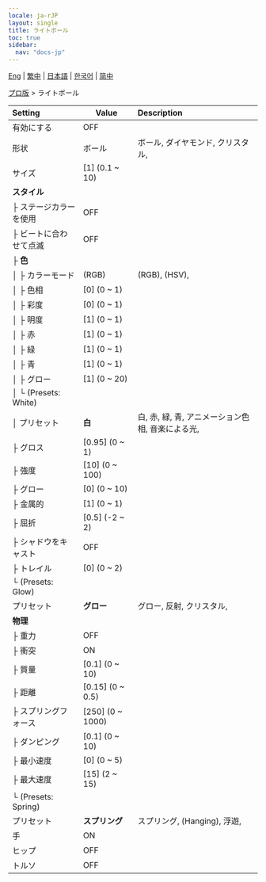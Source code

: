 ```yaml
---
locale: ja-rJP
layout: single
title: ライトボール
toc: true
sidebar:
  nav: "docs-jp"
---
```

[Eng](/dancexr/menu/2025.4/actor/light_ball) | [繁中](/tw/dancexr/menu/2025.4/actor/light_ball) | [日本語](/jp/dancexr/menu/2025.4/actor/light_ball) | [한국어](/kr/dancexr/menu/2025.4/actor/light_ball) | [简中](/zh/dancexr/menu/2025.4/actor/light_ball)

[プロ版](../menu#プロ版) > ライトボール



| Setting | Value | Description |
| :--- | --- | :--- |
| 有効にする | OFF | 
| 形状 | ボール | ボール, ダイヤモンド, クリスタル, 
| サイズ | [1] (0.1 ~ 10) | 
| **スタイル** | | 
| ├ ステージカラーを使用 | OFF | 
| ├ ビートに合わせて点滅 | OFF | 
| ├ **色** | | 
| │ ├ カラーモード | (RGB) | (RGB), (HSV), 
| │ ├ 色相 | [0] (0 ~ 1) | 
| │ ├ 彩度 | [0] (0 ~ 1) | 
| │ ├ 明度 | [1] (0 ~ 1) | 
| │ ├ 赤 | [1] (0 ~ 1) | 
| │ ├ 緑 | [1] (0 ~ 1) | 
| │ ├ 青 | [1] (0 ~ 1) | 
| │ ├ グロー | [1] (0 ~ 20) | 
| │ └ (Presets: White) || 
| │   プリセット | **白** | 白, 赤, 緑, 青, アニメーション色相, 音楽による光,  |
| ├ グロス | [0.95] (0 ~ 1) | 
| ├ 強度 | [10] (0 ~ 100) | 
| ├ グロー | [0] (0 ~ 10) | 
| ├ 金属的 | [1] (0 ~ 1) | 
| ├ 屈折 | [0.5] (-2 ~ 2) | 
| ├ シャドウをキャスト | OFF | 
| ├ トレイル | [0] (0 ~ 2) | 
| └ (Presets: Glow) || 
|   プリセット | **グロー** | グロー, 反射, クリスタル,  |
| **物理** | | 
| ├ 重力 | OFF | 
| ├ 衝突 | ON | 
| ├ 質量 | [0.1] (0 ~ 10) | 
| ├ 距離 | [0.15] (0 ~ 0.5) | 
| ├ スプリングフォース | [250] (0 ~ 1000) | 
| ├ ダンピング | [0.1] (0 ~ 10) | 
| ├ 最小速度 | [0] (0 ~ 5) | 
| ├ 最大速度 | [15] (2 ~ 15) | 
| └ (Presets: Spring) || 
|   プリセット | **スプリング** | スプリング, (Hanging), 浮遊,  |
| 手 | ON | 
| ヒップ | OFF | 
| トルソ | OFF | 
